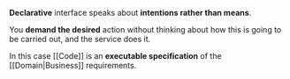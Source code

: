 **Declarative** interface speaks about **intentions rather than means**.

You **demand the desired** action without thinking about how this is going to be carried out, and the service does it.

In this case [[Code]] is an **executable specification** of the [[Domain|Business]] requirements.
